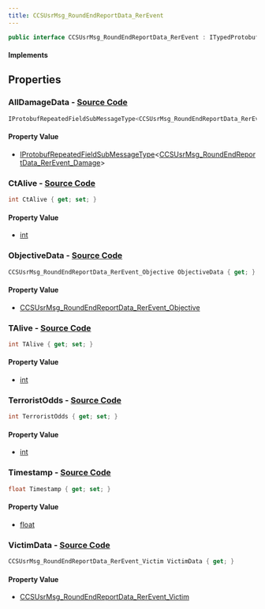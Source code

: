 ```yaml
---
title: CCSUsrMsg_RoundEndReportData_RerEvent
---
```


```csharp
public interface CCSUsrMsg_RoundEndReportData_RerEvent : ITypedProtobuf<CCSUsrMsg_RoundEndReportData_RerEvent>, INativeHandle
```

#### Implements

## Properties

### **AllDamageData** - [Source Code](https://github.com/swiftly-solution/swiftlys2/blob/main/managed/src/SwiftlyS2.Generated/Protobufs/Interfaces/CCSUsrMsg_RoundEndReportData_RerEvent.cs#L31)

```csharp
IProtobufRepeatedFieldSubMessageType<CCSUsrMsg_RoundEndReportData_RerEvent_Damage> AllDamageData { get; }
```

#### Property Value

- [IProtobufRepeatedFieldSubMessageType](/docs/api/shared/netmessages/iprotobufrepeatedfieldsubmessagetype-1)<[CCSUsrMsg_RoundEndReportData_RerEvent_Damage](/docs/api/shared/protobufdefinitions/ccsusrmsg_roundendreportdata_rerevent_damage)>

### **CtAlive** - [Source Code](https://github.com/swiftly-solution/swiftlys2/blob/main/managed/src/SwiftlyS2.Generated/Protobufs/Interfaces/CCSUsrMsg_RoundEndReportData_RerEvent.cs#L19)

```csharp
int CtAlive { get; set; }
```

#### Property Value

- [int](https://learn.microsoft.com/dotnet/api/system.int32)

### **ObjectiveData** - [Source Code](https://github.com/swiftly-solution/swiftlys2/blob/main/managed/src/SwiftlyS2.Generated/Protobufs/Interfaces/CCSUsrMsg_RoundEndReportData_RerEvent.cs#L28)

```csharp
CCSUsrMsg_RoundEndReportData_RerEvent_Objective ObjectiveData { get; }
```

#### Property Value

- [CCSUsrMsg_RoundEndReportData_RerEvent_Objective](/docs/api/shared/protobufdefinitions/ccsusrmsg_roundendreportdata_rerevent_objective)

### **TAlive** - [Source Code](https://github.com/swiftly-solution/swiftlys2/blob/main/managed/src/SwiftlyS2.Generated/Protobufs/Interfaces/CCSUsrMsg_RoundEndReportData_RerEvent.cs#L22)

```csharp
int TAlive { get; set; }
```

#### Property Value

- [int](https://learn.microsoft.com/dotnet/api/system.int32)

### **TerroristOdds** - [Source Code](https://github.com/swiftly-solution/swiftlys2/blob/main/managed/src/SwiftlyS2.Generated/Protobufs/Interfaces/CCSUsrMsg_RoundEndReportData_RerEvent.cs#L16)

```csharp
int TerroristOdds { get; set; }
```

#### Property Value

- [int](https://learn.microsoft.com/dotnet/api/system.int32)

### **Timestamp** - [Source Code](https://github.com/swiftly-solution/swiftlys2/blob/main/managed/src/SwiftlyS2.Generated/Protobufs/Interfaces/CCSUsrMsg_RoundEndReportData_RerEvent.cs#L13)

```csharp
float Timestamp { get; set; }
```

#### Property Value

- [float](https://learn.microsoft.com/dotnet/api/system.single)

### **VictimData** - [Source Code](https://github.com/swiftly-solution/swiftlys2/blob/main/managed/src/SwiftlyS2.Generated/Protobufs/Interfaces/CCSUsrMsg_RoundEndReportData_RerEvent.cs#L25)

```csharp
CCSUsrMsg_RoundEndReportData_RerEvent_Victim VictimData { get; }
```

#### Property Value

- [CCSUsrMsg_RoundEndReportData_RerEvent_Victim](/docs/api/shared/protobufdefinitions/ccsusrmsg_roundendreportdata_rerevent_victim)

